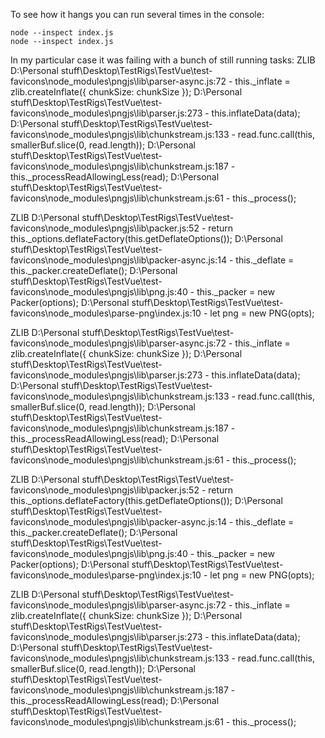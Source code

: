 To see how it hangs you can run several times in the console:
```
node --inspect index.js
node --inspect index.js
```

In my particular case it was failing with a bunch of still running tasks:
ZLIB
D:\Personal stuff\Desktop\TestRigs\TestVue\test-favicons\node_modules\pngjs\lib\parser-async.js:72 - this._inflate = zlib.createInflate({ chunkSize: chunkSize });
D:\Personal stuff\Desktop\TestRigs\TestVue\test-favicons\node_modules\pngjs\lib\parser.js:273      - this.inflateData(data);
D:\Personal stuff\Desktop\TestRigs\TestVue\test-favicons\node_modules\pngjs\lib\chunkstream.js:133 - read.func.call(this, smallerBuf.slice(0, read.length));
D:\Personal stuff\Desktop\TestRigs\TestVue\test-favicons\node_modules\pngjs\lib\chunkstream.js:187 - this._processReadAllowingLess(read);
D:\Personal stuff\Desktop\TestRigs\TestVue\test-favicons\node_modules\pngjs\lib\chunkstream.js:61  - this._process();

ZLIB
D:\Personal stuff\Desktop\TestRigs\TestVue\test-favicons\node_modules\pngjs\lib\packer.js:52       - return this._options.deflateFactory(this.getDeflateOptions());
D:\Personal stuff\Desktop\TestRigs\TestVue\test-favicons\node_modules\pngjs\lib\packer-async.js:14 - this._deflate = this._packer.createDeflate();
D:\Personal stuff\Desktop\TestRigs\TestVue\test-favicons\node_modules\pngjs\lib\png.js:40          - this._packer = new Packer(options);
D:\Personal stuff\Desktop\TestRigs\TestVue\test-favicons\node_modules\parse-png\index.js:10        - let png = new PNG(opts);

ZLIB
D:\Personal stuff\Desktop\TestRigs\TestVue\test-favicons\node_modules\pngjs\lib\parser-async.js:72 - this._inflate = zlib.createInflate({ chunkSize: chunkSize });
D:\Personal stuff\Desktop\TestRigs\TestVue\test-favicons\node_modules\pngjs\lib\parser.js:273      - this.inflateData(data);
D:\Personal stuff\Desktop\TestRigs\TestVue\test-favicons\node_modules\pngjs\lib\chunkstream.js:133 - read.func.call(this, smallerBuf.slice(0, read.length));
D:\Personal stuff\Desktop\TestRigs\TestVue\test-favicons\node_modules\pngjs\lib\chunkstream.js:187 - this._processReadAllowingLess(read);
D:\Personal stuff\Desktop\TestRigs\TestVue\test-favicons\node_modules\pngjs\lib\chunkstream.js:61  - this._process();

ZLIB
D:\Personal stuff\Desktop\TestRigs\TestVue\test-favicons\node_modules\pngjs\lib\packer.js:52       - return this._options.deflateFactory(this.getDeflateOptions());
D:\Personal stuff\Desktop\TestRigs\TestVue\test-favicons\node_modules\pngjs\lib\packer-async.js:14 - this._deflate = this._packer.createDeflate();
D:\Personal stuff\Desktop\TestRigs\TestVue\test-favicons\node_modules\pngjs\lib\png.js:40          - this._packer = new Packer(options);
D:\Personal stuff\Desktop\TestRigs\TestVue\test-favicons\node_modules\parse-png\index.js:10        - let png = new PNG(opts);

ZLIB
D:\Personal stuff\Desktop\TestRigs\TestVue\test-favicons\node_modules\pngjs\lib\parser-async.js:72 - this._inflate = zlib.createInflate({ chunkSize: chunkSize });
D:\Personal stuff\Desktop\TestRigs\TestVue\test-favicons\node_modules\pngjs\lib\parser.js:273      - this.inflateData(data);
D:\Personal stuff\Desktop\TestRigs\TestVue\test-favicons\node_modules\pngjs\lib\chunkstream.js:133 - read.func.call(this, smallerBuf.slice(0, read.length));
D:\Personal stuff\Desktop\TestRigs\TestVue\test-favicons\node_modules\pngjs\lib\chunkstream.js:187 - this._processReadAllowingLess(read);
D:\Personal stuff\Desktop\TestRigs\TestVue\test-favicons\node_modules\pngjs\lib\chunkstream.js:61  - this._process();